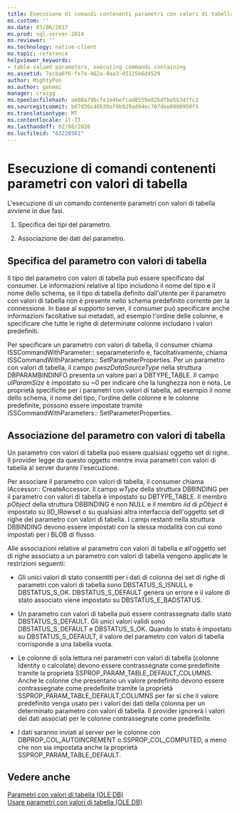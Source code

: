 ```yaml
---
title: Esecuzione di comandi contenenti parametri con valori di tabella | Microsoft Docs
ms.custom: ''
ms.date: 03/06/2017
ms.prod: sql-server-2014
ms.reviewer: ''
ms.technology: native-client
ms.topic: reference
helpviewer_keywords:
- table-valued parameters, executing commands containing
ms.assetid: 7ecba6f6-fe7a-462a-9aa3-d5115b6d4529
author: MightyPen
ms.author: genemi
manager: craigg
ms.openlocfilehash: ae08a79bcfe1e4befcad8559e82bdfba5b347fc2
ms.sourcegitcommit: b87d36c46b39af8b929ad94ec707dee8800950f5
ms.translationtype: MT
ms.contentlocale: it-IT
ms.lasthandoff: 02/08/2020
ms.locfileid: "63228561"
---
```

# <a name="executing-commands-containing-table-valued-parameters"></a>Esecuzione di comandi contenenti parametri con valori di tabella
  L'esecuzione di un comando contenente parametri con valori di tabella avviene in due fasi.  
  
1.  Specifica dei tipi del parametro.  
  
2.  Associazione dei dati del parametro.  
  
## <a name="table-valued-parameter-specification"></a>Specifica del parametro con valori di tabella  
 Il tipo del parametro con valori di tabella può essere specificato dal consumer. Le informazioni relative al tipo includono il nome del tipo e il nome dello schema, se il tipo di tabella definito dall'utente per il parametro con valori di tabella non è presente nello schema predefinito corrente per la connessione. In base al supporto server, il consumer può specificare anche informazioni facoltative sui metadati, ad esempio l'ordine delle colonne, e specificare che tutte le righe di determinate colonne includano i valori predefiniti.  
  
 Per specificare un parametro con valori di tabella, il consumer chiama ISSCommandWithParameter:: separameterinfo e, facoltativamente, chiama ISSCommandWithParameters:: SetParameterProperties. Per un parametro con valori di tabella, il campo *pwszDataSourceType* nella struttura DBPARAMBINDINFO presenta un valore pari a DBTYPE_TABLE. Il campo *ulParamSize* è impostato su ~0 per indicare che la lunghezza non è nota. Le proprietà specifiche per i parametri con valori di tabella, ad esempio il nome dello schema, il nome del tipo, l'ordine delle colonne e le colonne predefinite, possono essere impostate tramite ISSCommandWithParameters:: SetParameterProperties.  
  
## <a name="table-valued-parameter-binding"></a>Associazione del parametro con valori di tabella  
 Un parametro con valori di tabella può essere qualsiasi oggetto set di righe. Il provider legge da questo oggetto mentre invia parametri con valori di tabella al server durante l'esecuzione.  
  
 Per associare il parametro con valori di tabella, il consumer chiama IAccessor:: CreateAccessor. Il campo *wType* della struttura DBBINDING per il parametro con valori di tabella è impostato su DBTYPE_TABLE. Il membro *pObject* della struttura DBBINDING è non NULL e il membro *iid* di *pObject* è impostato su IID_IRowset o su qualsiasi altra interfaccia dell'oggetto set di righe del parametro con valori di tabella. I campi restanti nella struttura DBBINDING devono essere impostati con la stessa modalità con cui sono impostati per i BLOB di flusso.  
  
 Alle associazioni relative al parametro con valori di tabella e all'oggetto set di righe associato a un parametro con valori di tabella vengono applicate le restrizioni seguenti:  
  
-   Gli unici valori di stato consentiti per i dati di colonna dei set di righe di parametri con valori di tabella sono DBSTATUS_S_ISNULL e DBSTATUS_S_OK. DBSTATUS_S_DEFAULT genera un errore e il valore di stato associato viene impostato su DBSTATUS_E_BADSTATUS.  
  
-   Un parametro con valori di tabella può essere contrassegnato dallo stato DBSTATUS_S_DEFAULT. Gli unici valori validi sono DBSTATUS_S_DEFAULT e DBSTATUS_S_OK. Quando lo stato è impostato su DBSTATUS_S_DEFAULT, il valore del parametro con valori di tabella corrisponde a una tabella vuota.  
  
-   Le colonne di sola lettura nei parametri con valori di tabella (colonne Identity o calcolate) devono essere contrassegnate come predefinite tramite la proprietà SSPROP_PARAM_TABLE_DEFAULT_COLUMNS. Anche le colonne che presentano un valore predefinito devono essere contrassegnate come predefinite tramite la proprietà SSPROP_PARAM_TABLE_DEFAULT_COLUMNS per far sì che il valore predefinito venga usato per i valori dei dati della colonna per un determinato parametro con valori di tabella. Il provider ignorerà i valori dei dati associati per le colonne contrassegnate come predefinite.  
  
-   I dati saranno inviati al server per le colonne con DBPROP_COL_AUTOINCREMENT o SSPROP_COL_COMPUTED, a meno che non sia impostata anche la proprietà SSPROP_PARAM_TABLE_DEFAULT.  
  
## <a name="see-also"></a>Vedere anche  
 [Parametri con valori di tabella &#40;OLE DB&#41;](table-valued-parameters-ole-db.md)   
 [Usare parametri con valori di tabella &#40;OLE DB&#41;](../native-client-ole-db-how-to/use-table-valued-parameters-ole-db.md)  
  
  
